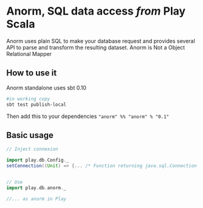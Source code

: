 Anorm, SQL data access *from* Play Scala
==========================================

Anorm uses plain SQL to make your database request and provides several API to parse and transform the resulting dataset. Anorm is Not a Object Relational Mapper


How to use it
------------------

Anorm standalone uses sbt 0.10

```bash
#in working copy
sbt test publish-local
```

Then add this to your dependencies ```"anorm" %% "anorm" % "0.1" ```

Basic usage
------------- 
```scala
// Inject connexion

import play.db.Config._
setConnection((Unit) => {... /* Function returning java.sql.Connection */ })


// Use
import play.db.anorm._

//... as anorm in Play
```

